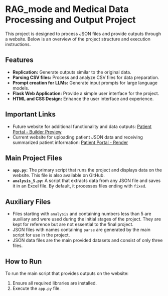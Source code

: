 # RAG_mode and Medical Data Processing and Output Project

This project is designed to process JSON files and provide outputs through a website. Below is an overview of the project structure and execution instructions.

## Features
- **Replication:** Generate outputs similar to the original data.
- **Parsing CSV files:** Process and analyze CSV files for data preparation.
- **Prompt creation for LLMs:** Generate input prompts for large language models.
- **Flask Web Application:** Provide a simple user interface for the project.
- **HTML and CSS Design:** Enhance the user interface and experience.

## Important Links
- Future website for additional functionality and data outputs: [Patient Portal - Builder Preview](https://patient-portal-yrdq1xv3y4hn074m.builder-preview.com/)
- Current website for uploading patient JSON data and receiving summarized patient information: [Patient Portal - Render](https://helia-patient-portal.onrender.com/upload)

## Main Project Files
- **`app.py`:** The primary script that runs the project and displays data on the website. This file is also available on GitHub.
- **`analysis_5.py`:** A script that extracts data from any JSON file and saves it in an Excel file. By default, it processes files ending with `fixed`.

## Auxiliary Files
- Files starting with `analysis` and containing numbers less than 5 are auxiliary and were used during the initial stages of the project. They are kept for reference but are not essential to the final project.
- JSON files with names containing `parse` are generated by the main script for use in the project.
- JSON data files are the main provided datasets and consist of only three files.

## How to Run
To run the main script that provides outputs on the website:
1. Ensure all required libraries are installed.
2. Execute the `app.py` file.

